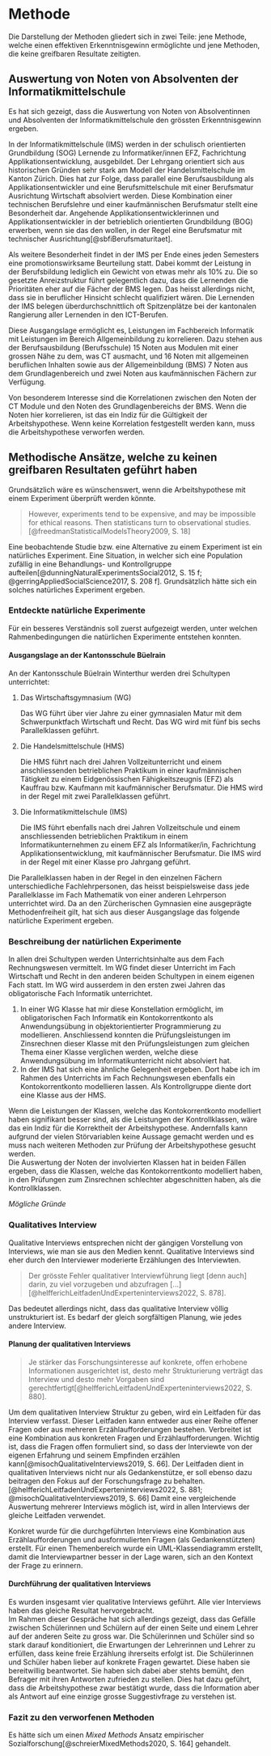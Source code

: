 # Methode

Die Darstellung der Methoden gliedert sich in zwei Teile: jene Methode,
welche einen effektiven Erkenntnisgewinn ermöglichte und jene Methoden,
die keine greifbaren Resultate zeitigten.

## Auswertung von Noten von Absolventen der Informatikmittelschule

Es hat sich gezeigt, dass die Auswertung von Noten von Absolventinnen und Absolventen der
Informatikmittelschule den grössten Erkenntnisgewinn ergeben.

In der Informatikmittelschule (IMS) werden in der schulisch
orientierten Grundbildung (SOG) Lernende zu
Informatiker/innen EFZ, Fachrichtung Applikationsentwicklung,
ausgebildet.
Der Lehrgang orientiert sich aus historischen Gründen sehr stark am
Modell der Handelsmittelschule im Kanton Zürich. Dies hat zur Folge,
dass parallel eine Berufsausbildung als Applikationsentwickler und eine
Berufsmittelschule mit einer Berufsmatur Ausrichtung Wirtschaft
absolviert werden. Diese Kombination einer technischen Berufslehre und
einer kaufmännischen Berufsmatur stellt eine Besonderheit dar. Angehende
Applikationsentwicklerinnen und Applikationsentwickler
in der betrieblich orientierten Grundbildung (BOG) erwerben, wenn sie
das den wollen, in der Regel eine Berufsmatur mit technischer
Ausrichtung[@sbfiBerufsmaturitaet].   

Als weitere Besonderheit findet in der IMS per Ende eines jeden
Semesters eine promotionswirksame Beurteilung statt. Dabei kommt der
Leistung in der Berufsbildung lediglich ein Gewicht von etwas mehr als
10% zu. Die so gesetzte Anreizstruktur führt gelegentlich dazu, dass die
Lernenden die Prioritäten eher auf die Fächer der BMS legen. Das heisst
allerdings nicht, dass sie in beruflicher Hinsicht schlecht qualifiziert
wären. Die Lernenden der IMS belegen überdurchschnittlich oft
Spitzenplätze bei der kantonalen Rangierung aller Lernenden in den
ICT-Berufen. 


Diese Ausgangslage
ermöglicht es, Leistungen im Fachbereich Informatik mit Leistungen im
Bereich Allgemeinbildung zu korrelieren. Dazu stehen aus der
Berufsausbildung (Berufsschule) 15 Noten aus Modulen mit einer
grossen Nähe zu dem, was CT ausmacht, und 16 Noten mit allgemeinen
beruflichen Inhalten sowie aus der
Allgemeinbildung (BMS) 7 Noten aus dem Grundlagenbereich
und zwei Noten aus kaufmännischen Fächern zur Verfügung.

Von besonderem Interesse sind die Korrelationen zwischen den Noten der
CT Module und den Noten des Grundlagenbereichs der BMS. Wenn die
Noten hier korrelieren, ist das ein Indiz für die Gültigkeit der
Arbeitshypothese. Wenn keine Korrelation festgestellt werden kann, muss
die Arbeitshypothese verworfen werden.

## Methodische Ansätze, welche zu keinen greifbaren Resultaten geführt haben 

Grundsätzlich wäre es wünschenswert, wenn die Arbeitshypothese mit einem
Experiment überprüft werden könnte.

>However, experiments tend to be expensive, and may be impossible for
>ethical reasons. Then statisticans turn to observational
>studies.[@freedmanStatisticalModelsTheory2009, S. 18]

Eine beobachtende Studie bzw. eine Alternative zu einem Experiment ist
ein natürliches Experiment. 
Eine Situation, in welcher sich eine Population zufällig in eine
Behandlungs- und Kontrollgruppe
aufteilen[@dunningNaturalExperimentsSocial2012,
S. 15 f; @gerringAppliedSocialScience2017, S. 208 f]. Grundsätzlich
hätte sich ein solches natürliches Experiment ergeben.

### Entdeckte natürliche Experimente

Für ein besseres Verständnis soll zuerst aufgezeigt werden, unter
welchen Rahmenbedingungen die 
natürlichen Experimente entstehen konnten.

#### Ausgangslage an der Kantonsschule Büelrain

An der Kantonsschule Büelrain Winterthur werden drei Schultypen
unterrichtet:

1. Das Wirtschaftsgymnasium (WG)
   
   Das WG führt über vier Jahre zu einer gymnasialen
   Matur mit dem Schwerpunktfach Wirtschaft und Recht. Das WG wird mit
   fünf bis sechs Parallelklassen geführt.

2. Die Handelsmittelschule (HMS)
   
   Die HMS führt nach drei Jahren Vollzeitunterricht und
   einem anschliessenden betrieblichen Praktikum in einer kaufmännischen
   Tätigkeit zu einem Eidgenössischen Fähigkeitszeugnis (EFZ) als
   Kauffrau bzw. Kaufmann mit kaufmännischer Berufsmatur. Die HMS wird
   in der Regel mit zwei Parallelklassen geführt.

3. Die Informatikmittelschule (IMS)
   
   Die IMS führt ebenfalls nach drei Jahren Vollzeitschule und einem
   anschliessenden betrieblichen Praktikum in einem
   Informatikunternehmen zu einem EFZ als Informatiker/in, Fachrichtung
   Applikationsentwicklung, mit kaufmännischer Berufsmatur. Die IMS wird
   in der Regel mit einer Klasse pro Jahrgang geführt.

Die Parallelklassen haben in der Regel in den einzelnen Fächern
unterschiedliche Fachlehrpersonen, das heisst beispielsweise dass jede
Parallelklasse im Fach Mathematik von einer anderen Lehrperson
unterrichtet wird. Da an den Zürcherischen Gymnasien eine ausgeprägte
Methodenfreiheit gilt, hat sich aus dieser Ausgangslage das folgende
natürliche Experiment ergeben.

### Beschreibung der natürlichen Experimente

In allen drei Schultypen werden Unterrichtsinhalte aus dem Fach
Rechnungswesen vermittelt. Im WG findet dieser Unterricht im Fach
Wirtschaft und Recht in den anderen beiden Schultypen in einem eigenen
Fach statt. Im WG wird ausserdem in den ersten zwei Jahren das
obligatorische Fach Informatik unterrichtet.

1. In einer WG Klasse hat mir diese Konstellation ermöglicht, im
   obligatorischen Fach Informatik ein Kontokorrentkonto als
   Anwendungsübung in objektorientierter Programmierung zu modellieren.
   Anschliessend konnten die Prüfungsleistungen im Zinsrechnen dieser
   Klasse mit den Prüfungsleistungen zum gleichen Thema einer Klasse
   verglichen werden, welche diese 
   Anwendungsübung im Informatikunterricht nicht absolviert hat.  
2. In der IMS hat sich eine ähnliche Gelegenheit ergeben. Dort habe ich
   im Rahmen des Unterrichts im Fach Rechnungswesen ebenfalls ein
   Kontokorrentkonto modellieren lassen. Als Kontrollgruppe diente dort
   eine Klasse aus der HMS.

Wenn die Leistungen der Klassen, welche das Kontokorrentkonto modelliert
haben signifikant besser sind, als die Leistungen der Kontrollklassen,
wäre das ein Indiz für die Korrektheit der Arbeitshypothese. Andernfalls
kann aufgrund der vielen Störvariablen keine Aussage gemacht werden und
es muss nach weiteren Methoden zur Prüfung der Arbeitshypothese gesucht
werden.  
Die Auswertung der Noten der involvierten Klassen hat in beiden Fällen
ergeben, dass die Klassen, welche das Kontokorrentkonto modelliert
haben, in den Prüfungen zum Zinsrechnen schlechter abgeschnitten haben,
als die Kontrollklassen.

*Mögliche Gründe*

### Qualitatives Interview

Qualitative Interviews entsprechen nicht der gängigen Vorstellung von
Interviews, wie man sie aus den Medien kennt. Qualitative Interviews
sind eher durch den Interviewer moderierte Erzählungen des Interviewten.  

>Der grösste Fehler qualitativer Interviewführung liegt [denn auch]
>darin, zu viel vorzugeben und abzufragen
>[...][@helfferichLeitfadenUndExperteninterviews2022, S. 878].

Das bedeutet allerdings nicht, dass das qualitative Interview völlig
unstrukturiert ist. Es bedarf der gleich sorgfältigen Planung, wie jedes
andere Interview.

#### Planung der qualitativen Interviews

>Je stärker das Forschungsinteresse auf konkrete, offen erhobene
>Informationen ausgerichtet ist, desto mehr Strukturierung verträgt das
>Interview und desto mehr Vorgaben sind
>gerechtfertigt[@helfferichLeitfadenUndExperteninterviews2022, S. 880]. 

Um dem qualitativen Interview Struktur zu geben, wird ein Leitfaden für
das Interview verfasst. Dieser Leitfaden kann entweder aus einer Reihe
offener Fragen oder aus mehreren Erzählaufforderungen bestehen.
Verbreitet ist eine Kombination aus konkreten Fragen und
Erzählaufforderungen. Wichtig ist, dass die Fragen offen formuliert
sind, so dass der Interviewte von der eigenen Erfahrung und seinem
Empfinden erzählen kann[@misochQualitativeInterviews2019, S. 66].
Der Leitfaden dient in qualitativen Interviews nicht nur als
Gedankenstütze, er soll ebenso dazu beitragen den Fokus auf der
Forschungsfrage zu
behalten.[@helfferichLeitfadenUndExperteninterviews2022, S. 881;
@misochQualitativeInterviews2019, S. 66]
Damit eine vergleichende Auswertung mehrerer Interviews möglich ist,
wird in allen Interviews der gleiche Leitfaden verwendet.

Konkret wurde für die durchgeführten Interviews eine Kombination aus
Erzählaufforderungen und ausformulierten Fragen (als Gedankenstützten)
erstellt. Für einen Themenbereich wurde ein UML-Klassendiagramm
erstellt, damit die Interviewpartner besser in der Lage waren, sich an
den Kontext der Frage zu erinnern.

#### Durchführung der qualitativen Interviews

Es wurden insgesamt vier qualitative Interviews geführt. Alle vier
Interviews haben das gleiche Resultat hervorgebracht.  
Im Rahmen dieser Gespräche hat sich allerdings
gezeigt, dass das Gefälle zwischen Schülerinnen und Schülern auf der
einen Seite und einem Lehrer auf der anderen Seite zu gross war. Die
Schülerinnen und Schüler sind so stark darauf konditioniert, die
Erwartungen der Lehrerinnen und Lehrer zu erfüllen, dass keine freie
Erzählung ihrerseits erfolgt ist. Die Schülerinnen und Schüler haben
lieber auf konkrete Fragen gewartet. Diese haben sie bereitwillig
beantwortet. Sie haben sich dabei aber stehts bemüht, den Befrager mit
ihren Antworten zufrieden zu stellen.
Dies hat dazu geführt, dass die Arbeitshypothese zwar
bestätigt wurde, dass die Information aber als Antwort auf eine einzige
grosse Suggestivfrage zu verstehen ist.

### Fazit zu den verworfenen Methoden

Es hätte sich um einen *Mixed Methods* Ansatz empirischer
Sozialforschung[@schreierMixedMethods2020, S. 164] gehandelt.